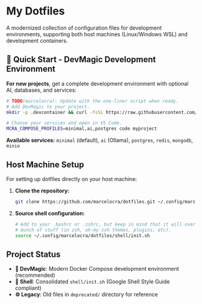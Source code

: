 # My Dotfiles

A modernized collection of configuration files for development environments, supporting both host machines (Linux/Windows WSL) and development containers.

## 🚀 Quick Start - DevMagic Development Environment

**For new projects**, get a complete development environment with optional AI, databases, and services:

```bash
# TODO(marcelocra): Update with the one-liner script when ready.
# Add DevMagic to your project.
mkdir -p .devcontainer && curl -fsSL https://raw.githubusercontent.com/marcelocra/dotfiles/main/.devcontainer/devcontainer.json -o .devcontainer/devcontainer.json

# Choose your services and open in VS Code.
MCRA_COMPOSE_PROFILES=minimal,ai,postgres code myproject
```

**Available services:** `minimal` (default), `ai` (Ollama), `postgres`, `redis`, `mongodb`, `minio`

## Host Machine Setup

For setting up dotfiles directly on your host machine:

1. **Clone the repository:**

   ```sh
   git clone https://github.com/marcelocra/dotfiles.git ~/.config/marcelocra/dotfiles
   ```

2. **Source shell configuration:**
   ```sh
   # Add to your .bashrc or .zshrc, but keep in mind that it will override a
   # bunch of stuff (in zsh, oh-my-zsh themes, plugins, etc).
   source ~/.config/marcelocra/dotfiles/shell/init.sh
   ```

## Project Status

- **🚀 DevMagic**: Modern Docker Compose development environment (recommended)
- **🐚 Shell**: Consolidated `shell/init.sh` (Google Shell Style Guide compliant)
- **⚙️ Legacy**: Old files in `deprecated/` directory for reference
